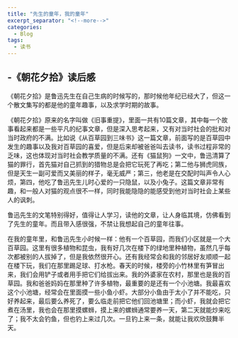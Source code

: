 ```yaml
---
title: "先生的童年，我的童年"
excerpt_separator: "<!--more-->"
categories:
  - Blog
tags:
  - 读书
---
```


## -《朝花夕拾》读后感

《朝花夕拾》是鲁迅先生在自己生病的时候写的，那时候他年纪已经大了，但这一个散文集写的都是他的童年趣事，以及求学时期的故事。

《朝花夕拾》原来的名字叫做《旧事重提》，里面一共有10篇文章，其中每一个故事看起来都是一些平凡的纪事文章，但是深入思考起来，又有对当时社会的批和对当时政府的不满。比如说《从百草园到三味书》这一篇文章，前面写的是百草园中发生的趣事以及我对百草园的喜爱，但是后来却被爸爸叫去读书，读书过程非常的乏味，这也体现对当时社会教学质量的不满。<!--more-->还有《猫鼠狗》一文中，鲁迅清算了猫的罪行，首先猫对自己抓到的猎物总是会把它玩死了再吃；第二他与狮虎同族，但是天生一副可爱而又美丽的样子，毫无威严；第三，他老是在交配时叫声令人心烦，第四，他吃了鲁迅先生儿时心爱的一只隐鼠，以及小兔子。这篇文章非常有趣，和一般人对猫的观点很不一样，同时我能隐隐的能感受到他对当时社会上某些人的讽刺。

鲁迅先生的文笔特别得好，值得让人学习，读他的文章，让人身临其境，仿佛看到了先生的童年。而且带入感很强，不禁让我想起自己的童年往事。

在我的童年里，和鲁迅先生小时候一样：他有一个百草园，而我们小区就是一个大百草园。这里有很多植物和昆虫，我有好几次在楼下的绿地里种植物，虽然几乎每次都被别的人拔掉了，但是我依然很开心。还有我经常会和我的邻居好友顺顺一起在楼下玩，我们在那里踢足球、打水枪。春天的时候，楼旁的小竹林里有笋冒出来，我们会用铲子或者用手把它们给拔出来。我的外婆家在农村，那里也是我的百草园。我和爸爸妈妈在那里种了许多植物，最重要的是还有一个小池塘。我最喜欢这个小池塘，经常会在里面摸一些小鱼小虾。大部分小鱼由于太小了并不能吃，只好养起来，最后要么养死了，要么临走前把它他们回池塘里；而小虾，我就会把它煮在汤里，我也会在那里摸螺蛳，摸上来的螺蛳通常要养一天，第二天就能炒来吃了；我不太会钓鱼，但也钓上来过几次。一旦钓上来一条，就能让我欢欣鼓舞半天。